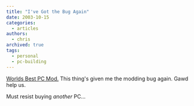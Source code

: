 ```yaml
---
title: "I've Got the Bug Again"
date: 2003-10-15
categories:
  - articles
authors:
  - chris
archived: true
tags:
  - personal
  - pc-building
---
```


[Worlds Best PC Mod.](http://bit-tech.net/article/114/ "Worlds Best Mod") This thing's given me the modding bug again. Gawd help us.

Must resist buying _another_ PC...
